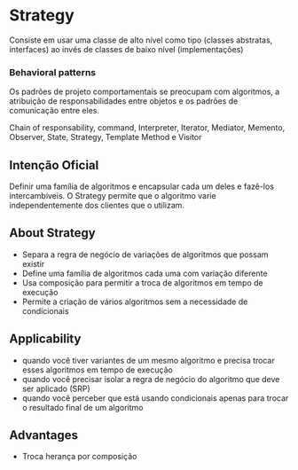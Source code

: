# Strategy

Consiste em usar uma classe de alto nível como tipo (classes abstratas, interfaces) ao invés de classes de baixo nível (implementações)

### Behavioral patterns

Os padrões de projeto comportamentais se preocupam com algoritmos, a atribuição de responsabilidades entre objetos e os padrões de comunicação entre eles.

Chain of responsability, command, Interpreter, Iterator, Mediator, Memento, Observer, State, Strategy, Template Method e Visitor

## Intenção Oficial

Definir uma família de algoritmos e encapsular cada um deles e fazê-los intercambíveis. O Strategy permite que o algoritmo varie independentemente dos clientes que o utilizam.

## About Strategy

- Separa a regra de negócio de variações de algoritmos que possam existir
- Define uma família de algoritmos cada uma com variação diferente
- Usa composição para permitir a troca de algoritmos em tempo de execução
- Permite a criação de vários algoritmos sem a necessidade de condicionais

## Applicability

- quando você tiver variantes de um mesmo algoritmo e precisa trocar esses algoritmos em tempo de execução
- quando você precisar isolar a regra de negócio do algoritmo que deve ser aplicado (SRP)
- quando você perceber que está usando condicionais apenas para trocar o resultado final de um algoritmo

## Advantages

- Troca herança por composição


